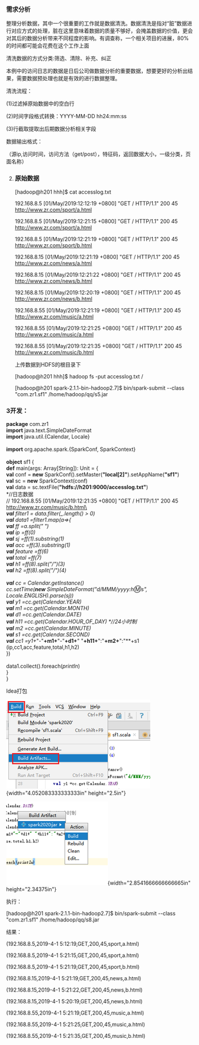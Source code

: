 ### 需求分析

整理分析数据，其中一个很重要的工作就是数据清洗。数据清洗是指对“脏”数据进行对应方式的处理，脏在这里意味着数据的质量不够好，会掩盖数据的价值，更会对其后的数据分析带来不同程度的影响。有调查称，一个相关项目的进展，80%的时间都可能会花费在这个工作上面

清洗数据的方式分类:筛选、清除、补充、纠正

本例中的访问日志的数据是日后公司做数据分析的重要数据，想要更好的分析出结果，需要数据预处理也就是有效的进行数据整理。

清洗流程：

(1)过滤掉原始数据中的空白行

(2)时间字段格式转换：YYYY-MM-DD hh24:mm:ss

(3)行截取提取出后期数据分析相关字段

数据输出格式：

（源ip,访问时间，访问方法（get/post），特征码，返回数据大小，一级分类，页面名称）

2.  ### 原始数据

    \[hadoop@h201 hhh\]\$ cat accesslog.txt

    192.168.8.5 \[01/May/2019:12:12:19 +0800\] "GET / HTTP/1.1" 200 45
    http://www.zr.com/sport/a.html

    192.168.8.5 \[01/May/2019:12:21:15 +0800\] "GET / HTTP/1.1" 200 45
    http://www.zr.com/sport/a.html

    192.168.8.5 \[01/May/2019:12:21:19 +0800\] "GET / HTTP/1.1" 200 45
    http://www.zr.com/sport/b.html

    192.168.8.15 \[01/May/2019:12:21:19 +0800\] "GET / HTTP/1.1" 200 45
    http://www.zr.com/news/a.html

    192.168.8.15 \[01/May/2019:12:21:22 +0800\] "GET / HTTP/1.1" 200 45
    http://www.zr.com/news/b.html

    192.168.8.15 \[01/May/2019:12:20:19 +0800\] "GET / HTTP/1.1" 200 45
    http://www.zr.com/news/b.html

    192.168.8.55 \[01/May/2019:12:21:19 +0800\] "GET / HTTP/1.1" 200 45
    http://www.zr.com/music/a.html

    192.168.8.55 \[01/May/2019:12:21:25 +0800\] "GET / HTTP/1.1" 200 45
    http://www.zr.com/music/a.html

    192.168.8.55 \[01/May/2019:12:21:35 +0800\] "GET / HTTP/1.1" 200 45
    http://www.zr.com/music/b.html

    上传数据到HDFS的根目录下

    \[hadoop@h201 hhh\]\$ hadoop fs -put accesslog.txt /

    \[hadoop@h201 spark-2.1.1-bin-hadoop2.7\]\$ bin/spark-submit --class
    "com.zr1.sf1" /home/hadoop/qq/s5.jar

### 3开发：

**package** com.zr1\
**import** java.text.SimpleDateFormat\
**import** java.util.{Calendar, Locale}\
\
**import** org.apache.spark.{SparkConf, SparkContext}\
\
**object** sf1 {\
**def** main(args: Array\[String\]): Unit = {\
**val** conf = **new**
SparkConf().setMaster(**"local\[2\]"**).setAppName(**"sf1"**)\
**val** sc = **new** SparkContext(conf)\
**val** data = sc.textFile(**"hdfs://h201:9000/accesslog.txt"**)\
*//日志数据\
// 192.168.8.55 \[01/May/2019:12:21:35 +0800\] "GET / HTTP/1.1" 200 45
http://www.zr.com/music/b.html\
\
***val** filter1 = data.filter(\_.length() &gt; 0)\
**val** data1 =filter1.map(a=&gt;{\
**val** ff =a.split(**" "**)\
**val** ip =ff(0)\
**val** sj =ff(1).substring(1)\
**val** acc =ff(3).substring(1)\
**val** feature =ff(6)\
**val** total =ff(7)\
**val** h1 =ff(8).split(**"/"**)(3)\
**val** h2 =ff(8).split(**"/"**)(4)\
\
**val** cc = Calendar.*getInstance*()\
cc.setTime(**new** SimpleDateFormat(**"d/MMM/yyyy:h:m:s"**,
Locale.*ENGLISH*).parse(sj))\
**val** y1 =cc.get(Calendar.*YEAR*)\
**val** m1 =cc.get(Calendar.*MONTH*)\
**val** d1 =cc.get(Calendar.*DATE*)\
**val** h11 =cc.get(Calendar.*HOUR\_OF\_DAY*) *//24小时制\
***val** m2 =cc.get(Calendar.*MINUTE*)\
**val** s1 =cc.get(Calendar.*SECOND*)\
**val** cc1 =y1+**"-"**+m1+**"-"**+d1+**" "**+h11+**":"**+m2+**":"**+s1\
(ip,cc1,acc,feature,total,h1,h2)\
})\
\
data1.collect().foreach(*println*)\
}\
}

Idea打包

![](media/image1.png){width="4.052083333333333in"
height="2.5in"}

![](media/image2.png){width="2.8541666666666665in"
height="2.34375in"}

执行：

\[hadoop@h201 spark-2.1.1-bin-hadoop2.7\]\$ bin/spark-submit --class
"com.zr1.sf1" /home/hadoop/qq/s8.jar

结果：

(192.168.8.5,2019-4-1 5:12:19,GET,200,45,sport,a.html)

(192.168.8.5,2019-4-1 5:21:15,GET,200,45,sport,a.html)

(192.168.8.5,2019-4-1 5:21:19,GET,200,45,sport,b.html)

(192.168.8.15,2019-4-1 5:21:19,GET,200,45,news,a.html)

(192.168.8.15,2019-4-1 5:21:22,GET,200,45,news,b.html)

(192.168.8.15,2019-4-1 5:20:19,GET,200,45,news,b.html)

(192.168.8.55,2019-4-1 5:21:19,GET,200,45,music,a.html)

(192.168.8.55,2019-4-1 5:21:25,GET,200,45,music,a.html)

(192.168.8.55,2019-4-1 5:21:35,GET,200,45,music,b.html)
